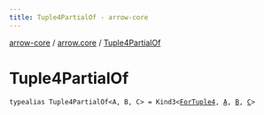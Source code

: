 ```yaml
---
title: Tuple4PartialOf - arrow-core
---
```


[arrow-core](../index.html) / [arrow.core](index.html) / [Tuple4PartialOf](./-tuple4-partial-of.html)

# Tuple4PartialOf

`typealias Tuple4PartialOf<A, B, C> = Kind3<`[`ForTuple4`](-for-tuple4.html)`, `[`A`](-tuple4-partial-of.html#A)`, `[`B`](-tuple4-partial-of.html#B)`, `[`C`](-tuple4-partial-of.html#C)`>`